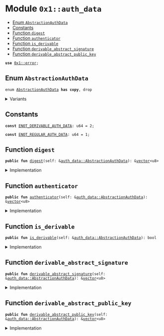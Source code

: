 
<a id="0x1_auth_data"></a>

# Module `0x1::auth_data`



-  [Enum `AbstractionAuthData`](#0x1_auth_data_AbstractionAuthData)
-  [Constants](#@Constants_0)
-  [Function `digest`](#0x1_auth_data_digest)
-  [Function `authenticator`](#0x1_auth_data_authenticator)
-  [Function `is_derivable`](#0x1_auth_data_is_derivable)
-  [Function `derivable_abstract_signature`](#0x1_auth_data_derivable_abstract_signature)
-  [Function `derivable_abstract_public_key`](#0x1_auth_data_derivable_abstract_public_key)


<pre><code><b>use</b> <a href="../../velor-stdlib/../move-stdlib/doc/error.md#0x1_error">0x1::error</a>;
</code></pre>



<a id="0x1_auth_data_AbstractionAuthData"></a>

## Enum `AbstractionAuthData`



<pre><code>enum <a href="auth_data.md#0x1_auth_data_AbstractionAuthData">AbstractionAuthData</a> <b>has</b> <b>copy</b>, drop
</code></pre>



<details>
<summary>Variants</summary>


<details>
<summary>V1</summary>


<details>
<summary>Fields</summary>


<dl>
<dt>
<code>digest: <a href="../../velor-stdlib/../move-stdlib/doc/vector.md#0x1_vector">vector</a>&lt;u8&gt;</code>
</dt>
<dd>

</dd>
<dt>
<code>authenticator: <a href="../../velor-stdlib/../move-stdlib/doc/vector.md#0x1_vector">vector</a>&lt;u8&gt;</code>
</dt>
<dd>

</dd>
</dl>


</details>

</details>

<details>
<summary>DerivableV1</summary>


<details>
<summary>Fields</summary>


<dl>
<dt>
<code>digest: <a href="../../velor-stdlib/../move-stdlib/doc/vector.md#0x1_vector">vector</a>&lt;u8&gt;</code>
</dt>
<dd>

</dd>
<dt>
<code>abstract_signature: <a href="../../velor-stdlib/../move-stdlib/doc/vector.md#0x1_vector">vector</a>&lt;u8&gt;</code>
</dt>
<dd>

</dd>
<dt>
<code>abstract_public_key: <a href="../../velor-stdlib/../move-stdlib/doc/vector.md#0x1_vector">vector</a>&lt;u8&gt;</code>
</dt>
<dd>

</dd>
</dl>


</details>

</details>

</details>

<a id="@Constants_0"></a>

## Constants


<a id="0x1_auth_data_ENOT_DERIVABLE_AUTH_DATA"></a>



<pre><code><b>const</b> <a href="auth_data.md#0x1_auth_data_ENOT_DERIVABLE_AUTH_DATA">ENOT_DERIVABLE_AUTH_DATA</a>: u64 = 2;
</code></pre>



<a id="0x1_auth_data_ENOT_REGULAR_AUTH_DATA"></a>



<pre><code><b>const</b> <a href="auth_data.md#0x1_auth_data_ENOT_REGULAR_AUTH_DATA">ENOT_REGULAR_AUTH_DATA</a>: u64 = 1;
</code></pre>



<a id="0x1_auth_data_digest"></a>

## Function `digest`



<pre><code><b>public</b> <b>fun</b> <a href="auth_data.md#0x1_auth_data_digest">digest</a>(self: &<a href="auth_data.md#0x1_auth_data_AbstractionAuthData">auth_data::AbstractionAuthData</a>): &<a href="../../velor-stdlib/../move-stdlib/doc/vector.md#0x1_vector">vector</a>&lt;u8&gt;
</code></pre>



<details>
<summary>Implementation</summary>


<pre><code><b>public</b> <b>fun</b> <a href="auth_data.md#0x1_auth_data_digest">digest</a>(self: &<a href="auth_data.md#0x1_auth_data_AbstractionAuthData">AbstractionAuthData</a>): &<a href="../../velor-stdlib/../move-stdlib/doc/vector.md#0x1_vector">vector</a>&lt;u8&gt; {
    &self.digest
}
</code></pre>



</details>

<a id="0x1_auth_data_authenticator"></a>

## Function `authenticator`



<pre><code><b>public</b> <b>fun</b> <a href="auth_data.md#0x1_auth_data_authenticator">authenticator</a>(self: &<a href="auth_data.md#0x1_auth_data_AbstractionAuthData">auth_data::AbstractionAuthData</a>): &<a href="../../velor-stdlib/../move-stdlib/doc/vector.md#0x1_vector">vector</a>&lt;u8&gt;
</code></pre>



<details>
<summary>Implementation</summary>


<pre><code><b>public</b> <b>fun</b> <a href="auth_data.md#0x1_auth_data_authenticator">authenticator</a>(self: &<a href="auth_data.md#0x1_auth_data_AbstractionAuthData">AbstractionAuthData</a>): &<a href="../../velor-stdlib/../move-stdlib/doc/vector.md#0x1_vector">vector</a>&lt;u8&gt; {
    <b>assert</b>!(self is V1, <a href="../../velor-stdlib/../move-stdlib/doc/error.md#0x1_error_invalid_argument">error::invalid_argument</a>(<a href="auth_data.md#0x1_auth_data_ENOT_REGULAR_AUTH_DATA">ENOT_REGULAR_AUTH_DATA</a>));
    &self.authenticator
}
</code></pre>



</details>

<a id="0x1_auth_data_is_derivable"></a>

## Function `is_derivable`



<pre><code><b>public</b> <b>fun</b> <a href="auth_data.md#0x1_auth_data_is_derivable">is_derivable</a>(self: &<a href="auth_data.md#0x1_auth_data_AbstractionAuthData">auth_data::AbstractionAuthData</a>): bool
</code></pre>



<details>
<summary>Implementation</summary>


<pre><code><b>public</b> <b>fun</b> <a href="auth_data.md#0x1_auth_data_is_derivable">is_derivable</a>(self: &<a href="auth_data.md#0x1_auth_data_AbstractionAuthData">AbstractionAuthData</a>): bool {
    self is DerivableV1
}
</code></pre>



</details>

<a id="0x1_auth_data_derivable_abstract_signature"></a>

## Function `derivable_abstract_signature`



<pre><code><b>public</b> <b>fun</b> <a href="auth_data.md#0x1_auth_data_derivable_abstract_signature">derivable_abstract_signature</a>(self: &<a href="auth_data.md#0x1_auth_data_AbstractionAuthData">auth_data::AbstractionAuthData</a>): &<a href="../../velor-stdlib/../move-stdlib/doc/vector.md#0x1_vector">vector</a>&lt;u8&gt;
</code></pre>



<details>
<summary>Implementation</summary>


<pre><code><b>public</b> <b>fun</b> <a href="auth_data.md#0x1_auth_data_derivable_abstract_signature">derivable_abstract_signature</a>(self: &<a href="auth_data.md#0x1_auth_data_AbstractionAuthData">AbstractionAuthData</a>): &<a href="../../velor-stdlib/../move-stdlib/doc/vector.md#0x1_vector">vector</a>&lt;u8&gt; {
    <b>assert</b>!(self is DerivableV1, <a href="../../velor-stdlib/../move-stdlib/doc/error.md#0x1_error_invalid_argument">error::invalid_argument</a>(<a href="auth_data.md#0x1_auth_data_ENOT_REGULAR_AUTH_DATA">ENOT_REGULAR_AUTH_DATA</a>));
    &self.abstract_signature
}
</code></pre>



</details>

<a id="0x1_auth_data_derivable_abstract_public_key"></a>

## Function `derivable_abstract_public_key`



<pre><code><b>public</b> <b>fun</b> <a href="auth_data.md#0x1_auth_data_derivable_abstract_public_key">derivable_abstract_public_key</a>(self: &<a href="auth_data.md#0x1_auth_data_AbstractionAuthData">auth_data::AbstractionAuthData</a>): &<a href="../../velor-stdlib/../move-stdlib/doc/vector.md#0x1_vector">vector</a>&lt;u8&gt;
</code></pre>



<details>
<summary>Implementation</summary>


<pre><code><b>public</b> <b>fun</b> <a href="auth_data.md#0x1_auth_data_derivable_abstract_public_key">derivable_abstract_public_key</a>(self: &<a href="auth_data.md#0x1_auth_data_AbstractionAuthData">AbstractionAuthData</a>): &<a href="../../velor-stdlib/../move-stdlib/doc/vector.md#0x1_vector">vector</a>&lt;u8&gt; {
    <b>assert</b>!(self is DerivableV1, <a href="../../velor-stdlib/../move-stdlib/doc/error.md#0x1_error_invalid_argument">error::invalid_argument</a>(<a href="auth_data.md#0x1_auth_data_ENOT_DERIVABLE_AUTH_DATA">ENOT_DERIVABLE_AUTH_DATA</a>));
    &self.abstract_public_key
}
</code></pre>



</details>


[move-book]: https://velor.dev/move/book/SUMMARY
